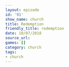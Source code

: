 ```yaml
---
layout: episode
id: '91'
show_name: church
title: Redemption
friendly_title: redemption
date: 10/07/2018
source_url: 
games: []
category: church
tags:
- church
---
```

